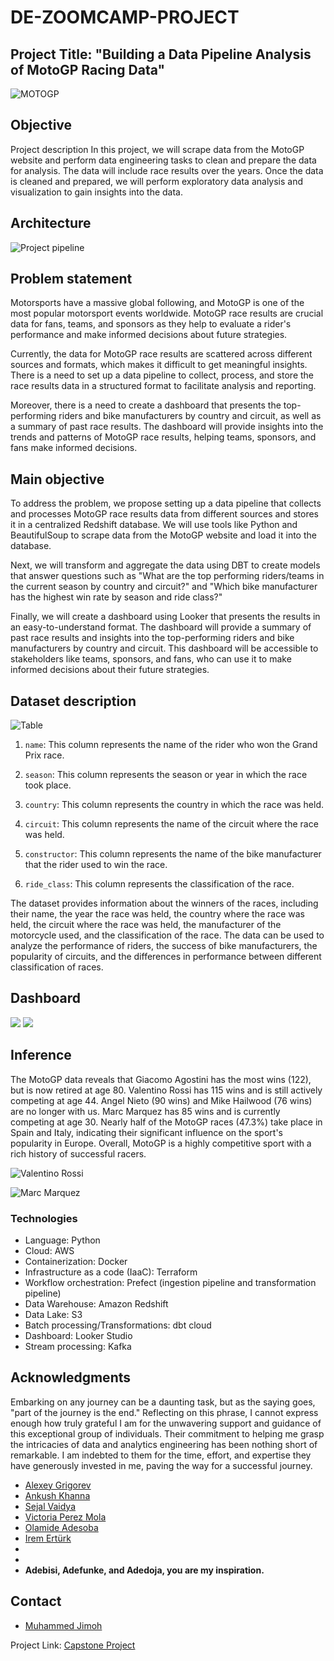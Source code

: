 # DE-ZOOMCAMP-PROJECT
## Project Title: "Building a Data Pipeline Analysis of MotoGP Racing Data"
![MOTOGP](https://github.com/Manny-97/DE-ZOOMCAMP-PROJECT/blob/5ce7e982141457968f9350ac37f2aad5dc29a22d/images/rossi1.png)
## Objective

Project description
In this project, we will scrape data from the MotoGP website and perform data engineering tasks to clean and prepare the data for analysis. The data will include race results over the years. Once the data is cleaned and prepared, we will perform exploratory data analysis and visualization to gain insights into the data.

## Architecture

![Project pipeline](https://github.com/Manny-97/DE-ZOOMCAMP-PROJECT/blob/9bbd1f0f2d7a0e0050cb2a2b326929207f783ca7/images/architecture.png)

## Problem statement
Motorsports have a massive global following, and MotoGP is one of the most popular motorsport events worldwide. MotoGP race results are crucial data for fans, teams, and sponsors as they help to evaluate a rider's performance and make informed decisions about future strategies.

Currently, the data for MotoGP race results are scattered across different sources and formats, which makes it difficult to get meaningful insights. There is a need to set up a data pipeline to collect, process, and store the race results data in a structured format to facilitate analysis and reporting.

Moreover, there is a need to create a dashboard that presents the top-performing riders and bike manufacturers by country and circuit, as well as a summary of past race results. The dashboard will provide insights into the trends and patterns of MotoGP race results, helping teams, sponsors, and fans make informed decisions.


## Main objective
To address the problem, we propose setting up a data pipeline that collects and processes MotoGP race results data from different sources and stores it in a centralized Redshift database. We will use tools like Python and BeautifulSoup to scrape data from the MotoGP website and load it into the database.

Next, we will transform and aggregate the data using DBT to create models that answer questions such as "What are the top performing riders/teams in the current season by country and circuit?" and "Which bike manufacturer has the highest win rate by season and ride class?"

Finally, we will create a dashboard using Looker that presents the results in an easy-to-understand format. The dashboard will provide a summary of past race results and insights into the top-performing riders and bike manufacturers by country and circuit. This dashboard will be accessible to stakeholders like teams, sponsors, and fans, who can use it to make informed decisions about their future strategies.


## Dataset description
![Table](https://github.com/Manny-97/DE-ZOOMCAMP-PROJECT/blob/396add24aaa033b62f4cb90528663ca805b5c0a6/images/redshift.png)
1. `name`: This column represents the name of the rider who won the Grand Prix race.

2. `season`: This column represents the season or year in which the race took place.

3. `country`: This column represents the country in which the race was held.

4. `circuit`: This column represents the name of the circuit where the race was held.

5. `constructor`: This column represents the name of the bike manufacturer that the rider used to win the race.

6. `ride_class`: This column represents the classification of the race.

The dataset provides information about the winners of the races, including their name, the year the race was held, the country where the race was held, the circuit where the race was held, the manufacturer of the motorcycle used, and the classification of the race. The data can be used to analyze the performance of riders, the success of bike manufacturers, the popularity of circuits, and the differences in performance between different classification of races.


## Dashboard
![](https://github.com/Manny-97/DE-ZOOMCAMP-PROJECT/blob/45679eee27fc910012bb74eb40816cc9707fb4dd/images/Motogp_Report.jpg)
![](https://github.com/Manny-97/DE-ZOOMCAMP-PROJECT/blob/45679eee27fc910012bb74eb40816cc9707fb4dd/images/Motogp_Goats.jpg)

## Inference
The MotoGP data reveals that Giacomo Agostini has the most wins (122), but is now retired at age 80. Valentino Rossi has 115 wins and is still actively competing at age 44. Angel Nieto (90 wins) and Mike Hailwood (76 wins) are no longer with us. Marc Marquez has 85 wins and is currently competing at age 30. Nearly half of the MotoGP races (47.3%) take place in Spain and Italy, indicating their significant influence on the sport's popularity in Europe. Overall, MotoGP is a highly competitive sport with a rich history of successful racers.

![Valentino Rossi](https://github.com/Manny-97/DE-ZOOMCAMP-PROJECT/blob/06109ba453390ff30e997f38d17b49a434929e1d/images/valentino_rossi.webp)

![Marc Marquez](https://github.com/Manny-97/DE-ZOOMCAMP-PROJECT/blob/5ce7e982141457968f9350ac37f2aad5dc29a22d/images/marquez.jpg)


### Technologies
- Language: Python
- Cloud: AWS
- Containerization: Docker
- Infrastructure as a code (IaaC): Terraform
- Workflow orchestration: Prefect (ingestion pipeline and transformation pipeline)
- Data Warehouse: Amazon Redshift
- Data Lake: S3
- Batch processing/Transformations: dbt cloud
- Dashboard: Looker Studio
- Stream processing: Kafka


## Acknowledgments

Embarking on any journey can be a daunting task, but as the saying goes, "part of the journey is the end." Reflecting on this phrase, I cannot express enough how truly grateful I am for the unwavering support and guidance of this exceptional group of individuals. Their commitment to helping me grasp the intricacies of data and analytics engineering has been nothing short of remarkable. I am indebted to them for the time, effort, and expertise they have generously invested in me, paving the way for a successful journey.

* [Alexey Grigorev](https://www.linkedin.com/in/agrigorev/)
* [Ankush Khanna](https://www.linkedin.com/in/ankushkhanna2/)
* [Sejal Vaidya](https://www.linkedin.com/in/vaidyasejal/)
* [Victoria Perez Mola](https://www.linkedin.com/in/victoriaperezmola/)
* [Olamide Adesoba](https://www.linkedin.com/in/adesoba-olamide-gmnse-787193169/)
* [Irem Ertürk](https://www.linkedin.com/in/iremerturk/)
* []()
* []()
* **Adebisi, Adefunke, and Adedoja, you are my inspiration.**

## Contact

* [Muhammed Jimoh](https://www.linkedin.com/in/muhammed-jimoh-45120a14a/)

Project Link: [Capstone Project](https://github.com/Manny-97/DE-ZOOMCAMP-PROJECT)
